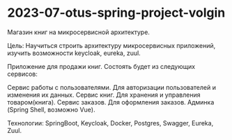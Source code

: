 # 2023-07-otus-spring-project-volgin

Магазин книг на микросервисной архитектуре.

Цель: Научиться строить архитектуру микросервисных приложений, изучить возможности keycloak, eureka, zuul.

Приложение для продажи книг.
Состоять будет из следующих сервисов:

Сервис работы с пользователями. Для авторизации пользователей и изменения их данных.
Сервис книг. Для хранения и управления товаром(книга).
Сервис заказов. Для оформления заказов.
Админка (Spring Shell, возможно Vue).

Технологии:
SpringBoot, Keycloak, Docker, Postgres, Swagger, Eureka, Zuul.
